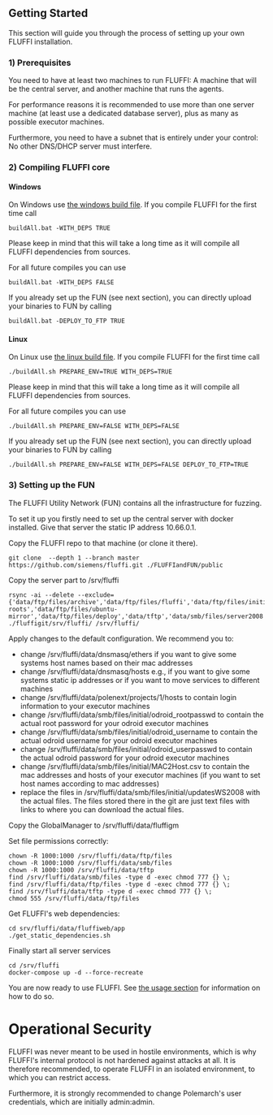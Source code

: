 <!---
Copyright 2017-2019 Siemens AG

Permission is hereby granted, free of charge, to any person obtaining a copy of this software and associated documentation files (the "Software"), to deal in the Software without restriction, including without limitation the rights to use, copy, modify, merge, publish, distribute, sublicense, and/or sell copies of the Software, and to permit persons to whom the Software is furnished to do so, subject to the following conditions:

The above copyright notice and this permission notice shall be included in all copies or substantial portions of the Software.

THE SOFTWARE IS PROVIDED "AS IS", WITHOUT WARRANTY OF ANY KIND, EXPRESS OR IMPLIED, INCLUDING BUT NOT LIMITED TO THE WARRANTIES OF MERCHANTABILITY, FITNESS FOR A PARTICULAR PURPOSE AND NONINFRINGEMENT. IN NO EVENT SHALL THE AUTHORS OR COPYRIGHT HOLDERS BE LIABLE FOR ANY CLAIM, DAMAGES OR OTHER LIABILITY, WHETHER IN AN ACTION OF CONTRACT, TORT OR OTHERWISE, ARISING FROM, OUT OF OR IN CONNECTION WITH THE SOFTWARE OR THE USE OR OTHER DEALINGS IN THE SOFTWARE.

Author(s): Thomas Riedmaier
-->

## Getting Started
This section will guide you through the process of setting up your own FLUFFI installation.


### 1) Prerequisites
You need to have at least two machines to run FLUFFI: A machine that will be the central server, and another machine that runs the agents.

For performance reasons it is recommended to use more than one server machine (at least use a dedicated database server), plus as many as possible executor machines.

Furthermore, you need to have a subnet that is entirely under your control: No other DNS/DHCP server must interfere.

### 2) Compiling FLUFFI core

#### Windows
On Windows use  [the windows build file](build/windows/buildAll.bat). If you compile FLUFFI for the first time call 
```
buildAll.bat -WITH_DEPS TRUE
```
Please keep in mind that this will take a long time as it will compile all FLUFFI dependencies from sources.

For all future compiles you can use 
```
buildAll.bat -WITH_DEPS FALSE
```

If you already set up the FUN (see next section), you can directly upload your binaries to FUN by calling
```
buildAll.bat -DEPLOY_TO_FTP TRUE
```

#### Linux
On Linux use  [the linux build file](build/ubuntu_based/buildAll.sh). If you compile FLUFFI for the first time call 
```
./buildAll.sh PREPARE_ENV=TRUE WITH_DEPS=TRUE
```
Please keep in mind that this will take a long time as it will compile all FLUFFI dependencies from sources.

For all future compiles you can use 
```
./buildAll.sh PREPARE_ENV=FALSE WITH_DEPS=FALSE
```

If you already set up the FUN (see next section), you can directly upload your binaries to FUN by calling
```
./buildAll.sh PREPARE_ENV=FALSE WITH_DEPS=FALSE DEPLOY_TO_FTP=TRUE
```

### 3) Setting up the FUN
The FLUFFI Utility Network (FUN) contains all the infrastructure for fuzzing.

To set it up you firstly need to set up the central server with docker installed. Give that server the static IP address 10.66.0.1.

Copy the FLUFFI repo to that machine (or clone it there).

```
git clone  --depth 1 --branch master https://github.com/siemens/fluffi.git ./FLUFFIandFUN/public
```

Copy the server part to /srv/fluffi

```
rsync -ai --delete --exclude={'data/ftp/files/archive','data/ftp/files/fluffi','data/ftp/files/initial','data/ftp/files/odroid','data/ftp/files/SUT','data/ftp/files/tftp-roots','data/ftp/files/ubuntu-mirror','data/ftp/files/deploy','data/tftp','data/smb/files/server2008','data/smb/files/server2016','data/dnsmasq/dnsmasq.leases','data/mon/grafana','data/mon/influxdb'} ./fluffigit/srv/fluffi/ /srv/fluffi/
```

Apply changes to the default configuration. We recommend you to:
- change /srv/fluffi/data/dnsmasq/ethers if you want to give some systems host names based on their mac addresses
- change /srv/fluffi/data/dnsmasq/hosts e.g., if you want to give some systems static ip addresses or if you want to move services to different machines
- change /srv/fluffi/data/polenext/projects/1/hosts to contain login information to your executor machines
- change /srv/fluffi/data/smb/files/initial/odroid_rootpasswd to contain the actual root password for your odroid executor machines
- change /srv/fluffi/data/smb/files/initial/odroid_username to contain the actual odroid username for your odroid executor machines
- change /srv/fluffi/data/smb/files/initial/odroid_userpasswd to contain the actual odroid password for your odroid executor machines
- change /srv/fluffi/data/smb/files/initial/MAC2Host.csv to contain the mac addresses and hosts of your executor machines (if you want to set host names according to mac addresses)
- replace the files in /srv/fluffi/data/smb/files/initial/updatesWS2008 with the actual files. The files stored there in the git are just text files with links to where you can download the actual files.

Copy the GlobalManager to /srv/fluffi/data/fluffigm

Set file permissions correctly:

```
chown -R 1000:1000 /srv/fluffi/data/ftp/files
chown -R 1000:1000 /srv/fluffi/data/smb/files
chown -R 1000:1000 /srv/fluffi/data/tftp
find /srv/fluffi/data/smb/files -type d -exec chmod 777 {} \;
find /srv/fluffi/data/ftp/files -type d -exec chmod 777 {} \;
find /srv/fluffi/data/tftp -type d -exec chmod 777 {} \;
chmod 555 /srv/fluffi/data/ftp/files
```

Get FLUFFI's web dependencies:
```
cd srv/fluffi/data/fluffiweb/app
./get_static_dependencies.sh
```

Finally start all server services

```
cd /srv/fluffi
docker-compose up -d --force-recreate
```

You are now ready to use FLUFFI. See [the usage section](usage.md) for information on how to do so.

# Operational Security

FLUFFI was never meant to be used in hostile environments, which is why FLUFFI's internal protocol is not hardened against attacks at all. It is therefore recommended, to operate FLUFFI in an isolated environment, to which you can restrict access.

Furthermore, it is strongly recommended to change Polemarch's user credentials, which are initially admin:admin.
